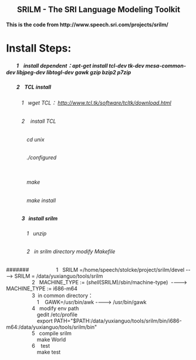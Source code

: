 <h2 align='center'>  SRILM - The SRI Language Modeling Toolkit </h2>
<h4> This is the code from http://www.speech.sri.com/projects/srilm/ </h4>

#  Install Steps: 

##### &emsp;&emsp;1    install dependent：apt-get install tcl-dev tk-dev mesa-common-dev libjpeg-dev libtogl-dev gawk gzip bzip2 p7zip  

##### &emsp;&emsp;2    TCL install </br>
###### &emsp;&emsp;&emsp;1   wget TCL： http://www.tcl.tk/software/tcltk/download.html </br>
###### &emsp;&emsp;&emsp;2    install TCL </br>
###### &emsp;&emsp;&emsp;&emsp;cd unix </br>
###### &emsp;&emsp;&emsp;&emsp;./configured </br>  
###### &emsp;&emsp;&emsp;&emsp;make </br>
###### &emsp;&emsp;&emsp;&emsp;make install </br>

##### &emsp;&emsp;&emsp;3   install srilm </br>
###### &emsp;&emsp;&emsp;&emsp;1   unzip </br>
###### &emsp;&emsp;&emsp;&emsp;2   in srilm directory modify  Makefile </br>
####### &emsp;&emsp;&emsp;&emsp;&emsp;1   SRILM =/home/speech/stolcke/project/srilm/devel ---->   SRILM = /data/yuxianguo/tools/srilm<your srilm path>   </br>
&emsp;&emsp;&emsp;&emsp;&emsp;2   MACHINE_TYPE := $(shell$(SRILM)/sbin/machine-type)  ---->  MACHINE_TYPE := i686-m64    </br>
&emsp;&emsp;&emsp;&emsp;&emsp;3  in common directory：</br>
&emsp;&emsp;&emsp;&emsp;&emsp;&emsp;1    GAWK=/usr/bin/awk ----> /usr/bin/gawk </br>
&emsp;&emsp;&emsp;&emsp;&emsp;4   modify env path  </br>
&emsp;&emsp;&emsp;&emsp;&emsp;&emsp;gedit /etc/profile </br>
&emsp;&emsp;&emsp;&emsp;&emsp;&emsp;export PATH="$PATH:/data/yuxianguo/tools/srilm/bin/i686-m64:/data/yuxianguo/tools/srilm/bin"   </br>
&emsp;&emsp;&emsp;&emsp;&emsp;5   compile srilm </br>
&emsp;&emsp;&emsp;&emsp;&emsp;&emsp;make World   </br>
&emsp;&emsp;&emsp;&emsp;&emsp;6    test </br>
&emsp;&emsp;&emsp;&emsp;&emsp;&emsp;make test  </br>



